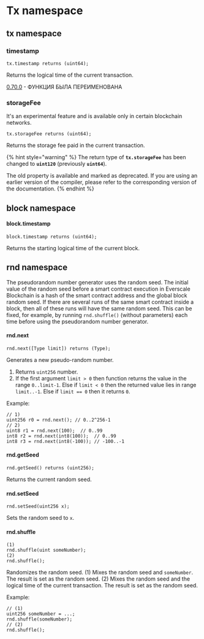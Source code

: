 # Tx namespace

## **tx** namespace

### timestamp

```solidity
tx.timestamp returns (uint64);
```

Returns the logical time of the current transaction.

[0.70.0](https://github.com/tonlabs/TON-Solidity-Compiler/commit/3e3eb04e249c2d3ffd6284c93fb18d8555fcaf96) - ФУНКЦИЯ БЫЛА ПЕРЕИМЕНОВАНА

### storageFee

It's an experimental feature and is available only in certain blockchain networks.

```solidity
tx.storageFee returns (uint64);
```

Returns the storage fee paid in the current transaction.

{% hint style="warning" %}
&#x20;The return type of **`tx.storageFee`** has been changed to **`uint120`** (previously **`uint64`**).

The old property is available and marked as deprecated. If you are using an earlier version of the compiler, please refer to the corresponding version of the documentation.
{% endhint %}

## **block** namespace

#### block.timestamp

```solidity
block.timestamp returns (uint64);
```

Returns the starting logical time of the current block.

## **rnd** namespace

The pseudorandom number generator uses the random seed. The initial value of the random seed before a smart contract execution in Everscale Blockchain is a hash of the smart contract address and the global block random seed. If there are several runs of the same smart contract inside a block, then all of these runs will have the same random seed. This can be fixed, for example, by running `rnd.shuffle()` (without parameters) each time before using the pseudorandom number generator.

#### rnd.next

```solidity
rnd.next([Type limit]) returns (Type);
```

Generates a new pseudo-random number.

1. Returns `uint256` number.
2. If the first argument `limit > 0` then function returns the value in the range `0..limit-1`. Else if `limit < 0` then the returned value lies in range `limit..-1`. Else if `limit == 0` then it returns `0`.

Example:

```solidity
// 1)
uint256 r0 = rnd.next(); // 0..2^256-1
// 2)
uint8 r1 = rnd.next(100);  // 0..99
int8 r2 = rnd.next(int8(100));  // 0..99
int8 r3 = rnd.next(int8(-100)); // -100..-1
```

#### rnd.getSeed

```solidity
rnd.getSeed() returns (uint256);
```

Returns the current random seed.

#### rnd.setSeed

```solidity
rnd.setSeed(uint256 x);
```

Sets the random seed to `x`.

#### rnd.shuffle

```solidity
(1)
rnd.shuffle(uint someNumber);
(2)
rnd.shuffle();
```

Randomizes the random seed. (1) Mixes the random seed and `someNumber`. The result is set as the random seed. (2) Mixes the random seed and the logical time of the current transaction. The result is set as the random seed.

Example:

```solidity
// (1)
uint256 someNumber = ...;
rnd.shuffle(someNumber);
// (2)
rnd.shuffle();
```

